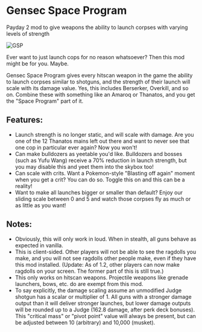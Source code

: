 # Gensec Space Program
Payday 2 mod to give weapons the ability to launch corpses with varying levels of strength

![GSP](https://storage.modworkshop.net/mods/images/KC0EwLlymvZ9pBGcI61e5HZaIORm67PL1oYGWJzC.webp)


Ever want to just launch cops for no reason whatsoever? Then this mod might be for you. Maybe.

Gensec Space Program gives every hitscan weapon in the game the ability to launch corpses similar to shotguns, and the strength of their launch will scale with its damage value. Yes, this includes Berserker, Overkill, and so on. Combine these with something like an Amaroq or Thanatos, and you get the "Space Program" part of it.
## Features:

* Launch strength is no longer static, and will scale with damage. Are you one of the 12 Thanatos mains left out there and want to never see that one cop in particular ever again? Now you won't!
* Can make bulldozers as yeetable you'd like. Bulldozers and bosses (such as Yufu Wang) receive a 70% reduction in launch strength, but you may disable this and yeet them into the skybox too!
* Can scale with crits. Want a Pokemon-style "Blasting off again" moment when you get a crit? You can do so. Toggle this on and this can be a reality!
* Want to make all launches bigger or smaller than default? Enjoy our sliding scale between 0 and 5 and watch those corpses fly as much or as little as you want!

## Notes:

* Obviously, this will only work in loud. When in stealth, all guns behave as expected in vanilla.
* This is client-sided. Other players will not be able to see the ragdolls you make, and you will not see ragdolls other people make, even if they have this mod installed. (Update: As of 1.2, other players can now make ragdolls on your screen. The former part of this is still true.)
* This only works on hitscan weapons. Projectile weapons like grenade launchers, bows, etc. do are exempt from this mod.
* To say explicitly, the damage scaling assume an unmodified Judge shotgun has a scalar or multiplier of 1. All guns with a stronger damage output than it will deliver stronger launches, but lower damage outputs will be rounded up to a Judge (162.8 damage, after perk deck bonuses). This "critical mass" or "pivot point" value will always be present, but can be adjusted between 10 (arbitrary) and 10,000 (musket).

